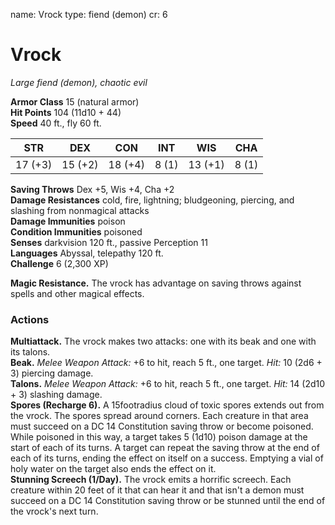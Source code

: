 name: Vrock
type: fiend (demon)
cr: 6

# Vrock 
_Large fiend (demon), chaotic evil_

**Armor Class** 15 (natural armor)    
**Hit Points** 104 (11d10 + 44)    
**Speed** 40 ft., fly 60 ft. 

| STR      | DEX     | CON      | INT     | WIS     | CHA     |
|----------|---------|----------|---------|---------|---------|
| 17 (+3) | 15 (+2) | 18 (+4) | 8 (1) | 13 (+1) | 8 (1) |

**Saving Throws** Dex +5, Wis +4, Cha +2    
**Damage Resistances** cold, fire, lightning; bludgeoning, piercing, and slashing from nonmagical attacks    
**Damage Immunities** poison    
**Condition Immunities** poisoned    
**Senses** darkvision 120 ft., passive Perception 11    
**Languages** Abyssal, telepathy 120 ft.    
**Challenge** 6 (2,300 XP)  

**Magic Resistance.** The vrock has advantage on saving throws against spells and other magical effects. 

### Actions 
**Multiattack.** The vrock makes two attacks: one with its beak and one with its talons.    
**Beak.** _Melee Weapon Attack:_ +6 to hit, reach 5 ft., one target. _Hit:_ 10 (2d6 + 3) piercing damage.    
**Talons.** _Melee Weapon Attack:_ +6 to hit, reach 5 ft., one target. _Hit:_ 14 (2d10 + 3) slashing damage.    
**Spores (Recharge 6).** A 15footradius cloud of toxic spores extends out from the vrock. The spores spread around corners. Each creature in that area must succeed on a DC 14 Constitution saving throw or become poisoned. While poisoned in this way, a target takes 5 (1d10) poison damage at the start of each of its turns. A target can repeat the saving throw at the end of each of its turns, ending the effect on itself on a success. Emptying a vial of holy water on the target also ends the effect on it.    
**Stunning Screech (1/Day).** The vrock emits a horrific screech. Each creature within 20 feet of it that can hear it and that isn't a demon must succeed on a DC 14 Constitution saving throw or be stunned until the end of the vrock's next turn.
